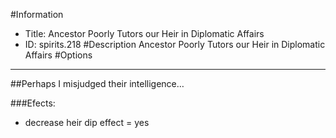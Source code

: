 #Information
 - Title: Ancestor Poorly Tutors our Heir in Diplomatic Affairs
 - ID: spirits.218
#Description
Ancestor Poorly Tutors our Heir in Diplomatic Affairs
#Options

___
##Perhaps I misjudged their intelligence…

###Efects:<ul><li>decrease heir dip effect = yes</li></ul>
